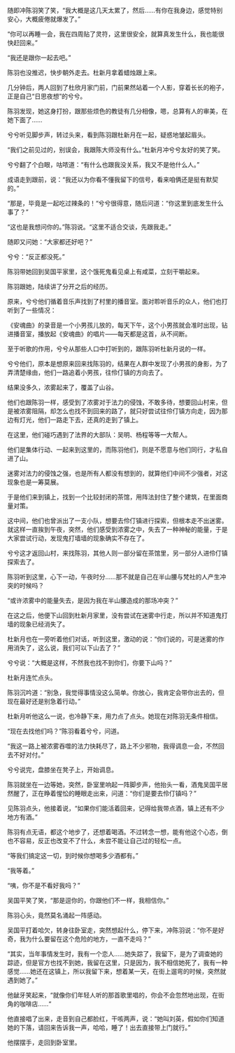 随即冲陈羽笑了笑，“我大概是这几天太累了，然后……有你在我身边，感觉特别安心，大概疲倦就爆发了。”

“你可以再睡一会，我在四周贴了灵符，这里很安全，就算真发生什么，我也能很快赶回来。”

“我还是跟你一起去吧。”

陈羽也没推迟，快步朝外走去。杜新月拿着蜡烛跟上来。

几分钟后，两人回到了杜欣月家门前，门前果然站着一个人影，穿着长长的袍子，正是自己“日思夜想”的兮兮。

陈羽发现，她这身打扮，跟那些烦色的教徒有几分相像，嗯，总算有人的审美，在她下面了……

兮兮听见脚步声，转过头来，看到陈羽跟杜新月在一起，疑惑地皱起眉头。

“我们之前见过的，别误会，我跟陈大师没有什么。”杜新月冲兮兮友好的笑了笑。

兮兮翻了个白眼，咕哝道：“有什么也跟我没关系，我又不是他什么人。”

成语走到跟前，说：“我还以为你看不懂我留下的信号，看来咱俩还是挺有默契的。”

“那是，毕竟是一起吃过辣条的！“兮兮很得意，随后问道：“你这里到底发生什么事了？”

“这也是我想问你的。”陈羽说。“这里不适合交谈，先跟我走。”

随即又问她：“大家都还好吧？”

兮兮：“反正都没死。”

陈羽带她回到吴国平家里，这个饿死鬼看见桌上有咸菜，立刻干嚼起来。

陈羽跟她，陆续讲了分开之后的经历。

原来，兮兮他们循着音乐声找到了村里的播音室。面对聆听音乐的众人，他们也打听到了一些情况：

《安魂曲》的录音是一个小男孩儿放的，每天下午，这个小男孩就会准时出现，钻进播音室，播放起《安魂曲》的唱片——每天都是这首，从不间断。

至于听歌的作用，兮兮从那些人口中打听到的，跟陈羽听杜新月说的一样。

兮兮他们，原本是想原来回来找陈羽的，结果在人群中发现了小男孩的身影，为了弄清楚缘由，他们一路追着小男孩，往伶仃镇的方向去了。

结果没多久，浓雾起来了，覆盖了山谷。

他们也跟陈羽一样，感受到了浓雾对于法力的侵蚀，不敢多待，想要回山村来，但是被浓雾阻隔，却怎么也找不到回来的路了，就只好尝试往伶仃镇方向走，因为那边有灯光，他们一路走下去，还真的走到了镇上。

在这里，他们碰巧遇到了法界的大部队：吴明、杨程等等一大帮人。

他们是集体行动、一起来到这里的，而陈羽他们，则是不愿意与他们同行，才私自进了山。

迷雾对法力的侵蚀之强，也是所有人都没有想到的，就算他们中间不少强者，对这现象也是一筹莫展。

于是他们来到镇上，找到一个比较封闭的茶馆，用阵法封住了整个建筑，在里面商量对策。

这中间，他们也曾派出了一支小队，想要去伶仃镇进行探索，但根本走不出迷雾。就这样一直挨到午夜，突然，他们感受到浓雾之中，失去了一种神秘的能量，于是大家尝试行动，发现鬼打墙墙的现象确实不存在了。

兮兮这才返回山村，来找陈羽，其他人则一部分留在茶馆里，另一部分人进伶仃镇探索去了。

陈羽听到这里，心下一动，午夜时分……那不就是自己在半山腰与梵社的人产生冲突的时候吗？

“或许浓雾中的能量失去，是因为我在半山腰造成的那场冲突？”

在这之后，他便下山回到杜新月家里，没有尝试在迷雾中行走，所以并不知道鬼打墙的现象已经消失了。

杜新月也在一旁听着他们对话，听到这里，激动的说：“你们说的，可是迷雾的作用消失了，这么说，我们可以下山去了？”

兮兮说：“大概是这样，不然我也找不到你们，你要下山吗？”

杜新月连忙点头。

陈羽沉吟道：“别急，我觉得事情没这么简单。你放心，我肯定会带你出去的，但现在最好还是别急着行动。”

杜新月听他这么一说，也冷静下来，用力点了点头。她现在对陈羽无条件相信。

“现在去找他们吗？”陈羽看着兮兮，问道。

“我这一路上被浓雾吞噬的法力快耗尽了，路上不少邪物，我得调息一会，不然回去不好对付。”

兮兮说完，盘膝坐在凳子上，开始调息。

陈羽就坐在一边等她，突然，卧室里响起一阵脚步声，他抬头一看，酒鬼吴国平居然醒了，正在睁着惺忪的睡眼走出来，问道：“你们是要去伶仃镇吗？”

见陈羽点头，他接着说，“如果你们能活着回来，记得给我带点酒，镇上还有不少地方有酒。”

陈羽有点无语，都这个地步了，还想着喝酒。不过转念一想，能有他这个心态，倒也不容易，反正也改变不了什么，未尝不能让自己过的轻松一点。

“等我们搞定这一切，到时候你想喝多少酒都有。”

“我等着。”

“咦，你不是不看好我吗？”

吴国平笑了笑，“那是逗你的，你跟他们不一样，我相信你。”

陈羽心头，竟然莫名涌起一阵感动。

吴国平打着哈欠，转身往卧室走，突然想起什么，停下来，冲陈羽说：“你不是好奇，我为什么要留在这个危险的地方，一直不走吗？”

“其实，当年事情发生时，我有一个恋人……她失踪了，我留下，是为了调查她的踪迹，但是官方也找不到她，我留在这里，只是因为，我不相信她死了，我有一种感觉……她还在这镇上，所以我留下来，想着某一天，在街上遛弯的时候，突然就遇到她了。”

他龇牙笑起来，“就像你们年轻人听的那首歌里唱的，你会不会忽然地出现，在街角的咖啡店……“

他直接唱了出来，走音到自己都脸红，干咳两声，说：“她叫刘英，假如你们知道她的下落，请回来告诉我一声，哈哈，睡了！出去直接带上门就行。”

他摆摆手，走回到卧室里。
